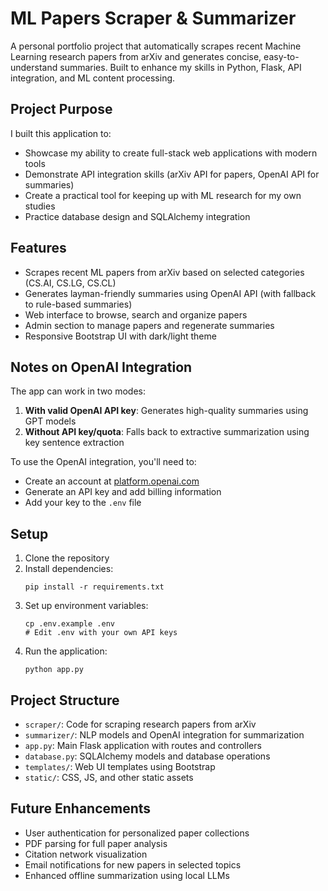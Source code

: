 # ML Papers Scraper & Summarizer

A personal portfolio project that automatically scrapes recent Machine Learning research papers from arXiv and generates concise, easy-to-understand summaries. Built to enhance my skills in Python, Flask, API integration, and ML content processing.

## Project Purpose

I built this application to:
- Showcase my ability to create full-stack web applications with modern tools
- Demonstrate API integration skills (arXiv API for papers, OpenAI API for summaries)
- Create a practical tool for keeping up with ML research for my own studies
- Practice database design and SQLAlchemy integration

## Features

- Scrapes recent ML papers from arXiv based on selected categories (CS.AI, CS.LG, CS.CL)
- Generates layman-friendly summaries using OpenAI API (with fallback to rule-based summaries)
- Web interface to browse, search and organize papers
- Admin section to manage papers and regenerate summaries
- Responsive Bootstrap UI with dark/light theme

## Notes on OpenAI Integration

The app can work in two modes:
1. **With valid OpenAI API key**: Generates high-quality summaries using GPT models
2. **Without API key/quota**: Falls back to extractive summarization using key sentence extraction

To use the OpenAI integration, you'll need to:
- Create an account at [platform.openai.com](https://platform.openai.com)
- Generate an API key and add billing information
- Add your key to the `.env` file

## Setup

1. Clone the repository
2. Install dependencies:
   ```
   pip install -r requirements.txt
   ```
3. Set up environment variables:
   ```
   cp .env.example .env
   # Edit .env with your own API keys
   ```
4. Run the application:
   ```
   python app.py
   ```

## Project Structure

- `scraper/`: Code for scraping research papers from arXiv
- `summarizer/`: NLP models and OpenAI integration for summarization
- `app.py`: Main Flask application with routes and controllers
- `database.py`: SQLAlchemy models and database operations
- `templates/`: Web UI templates using Bootstrap
- `static/`: CSS, JS, and other static assets

## Future Enhancements

- User authentication for personalized paper collections
- PDF parsing for full paper analysis
- Citation network visualization
- Email notifications for new papers in selected topics
- Enhanced offline summarization using local LLMs 